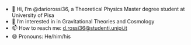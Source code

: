 - 👋 Hi, I’m @dariorossi36, a Theoretical Physics Master degree student at University of Pisa
- 👀 I’m interested in in Gravitational Theories and Cosmology
- 📫 How to reach me: d.rossi36@studenti.unipi.it
- 😄 Pronouns: He/him/his

<!---
dariorossi36/dariorossi36 is a ✨ special ✨ repository because its `README.md` (this file) appears on your GitHub profile.
You can click the Preview link to take a look at your changes.
--->
